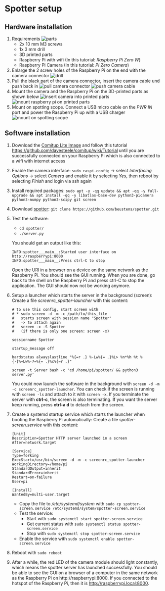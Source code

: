 # Spotter setup
## Hardware installation
1. Requirements
    ![parts](docs/IMG_2011.jpeg)
    - 2x 10 mm M3 screws
    - 1x 3 mm drill
    - 3D printed parts
    - Raspberry Pi with wifi (In this tutorial: *Raspberry Pi Zero W*)
    - Raspberry Pi Camera (In this tutorial: *Pi Zero Camera*)
1. Enlarge the 2 screw holes of the Raspberry Pi on the end with the camera connector
    ![drill](docs/IMG_2012.jpeg)
1. Pull the black part of the camera connector, insert the camera cable und push back in
    ![pull camera connector](docs/IMG_2013.jpeg)
    ![push camera cable](docs/IMG_2014.jpeg)
1. Mount the camera and the Raspberry Pi on the 3D-printed parts as shown below
    ![insert camera into printed parts](docs/IMG_2015.jpeg)
    ![mount raspberry pi on printed parts](docs/IMG_2016.jpeg)
1. Mount on spotting scope. Connect a USB micro cable on the *PWR IN* port and power the Raspberry Pi up with a USB charger
    ![mount on spotting scope](docs/IMG_2017.jpeg)

## Software installation
1. Download the [Comitup Lite Image](https://davesteele.github.io/comitup/) and follow this tutorial https://github.com/davesteele/comitup/wiki/Tutorial until you are successfully connected on your Raspberry Pi which is also connected to a wifi with internet access
1. Enable the camera interface: `sudo raspi-config` -> select *Interfacing Options* -> select *Camera* and enable it by selecting *Yes*, then reboot by selecting *Finish* and login via ssh again
1. Install required packages: `sudo apt -y -qq update && apt -qq -y full-upgrade && apt install -qq -y libatlas-base-dev python3-picamera python3-numpy python3-scipy git screen`
1. Download [spotter](https://github.com/beustens/spotter): `git clone https://github.com/beustens/spotter.git`
1. Test the software:
    - `cd spotter/`
    - `./server.py`

    You should get an output like this:
    ```
    INFO:spotter___main__:Started user interface on http://raspberrypi:8000
    INFO:spotter___main__:Press ctrl-C to stop
    ```
    Open the URl in a browser on a device on the same network as the Raspberry Pi. You should see the GUI running. When you are done, go back to the shell on the Raspberry Pi and press ctrl-C to stop the application. The GUI should now not be working anymore.
1. Setup a launcher which starts the server in the background (screen): Create a file *screenrc_spotter-launcher* with this content:
    ```shell
    # to use this config, start screen with
    # * sudo screen -d -m -c /path/to/this_file
    #   starts screen with session name "Spotter"
    #   -> to attach again
    #   screen -x -S Spotter
    #   (if there is only one screen: screen -x)

    sessionname Spotter

    startup_message off

    hardstatus alwayslastline "%{=r .} %-Lw%{= .}%L> %n*%h %t %{-}%+Lw%-7=%{= .}%c%{=r .}"

    screen -t Server bash -c 'cd /home/pi/spotter/ && python3 server.py'
    ```
    You could now launch the software in the background with `screen -d -m -c screenrc_spotter-launcher`. You can check if the screen is running with `screen -ls` and attach to it with `screen -x`. If you terminate the server with **ctrl-c**, the screen is also terminating. If you want the server keep running, press **ctrl-a d** to detach from the screen.
1. Create a systemd startup service which starts the launcher when booting the Raspberry Pi automatically: Create a file *spotter-screen.service* with this content:
    ```
    [Unit]
    Description=Spotter HTTP server launched in a screen
    After=network.target

    [Service]
    Type=forking
    ExecStart=/usr/bin/screen -d -m -c screenrc_spotter-launcher
    WorkingDirectory=/home/pi
    StandardOutput=inherit
    StandardError=inherit
    Restart=on-failure
    User=pi

    [Install]
    WantedBy=multi-user.target
    ```
    - Copy the file to */etc/systemd/system* with `sudo cp spotter-screen.service /etc/systemd/system/spotter-screen.service`
    - Test the service:
        - Start with `sudo systemctl start spotter-screen.service`
        - Get current status with `sudo systemctl status spotter-screen.service`
        - Stop with `sudo systemctl stop spotter-screen.service`
    - Enable the service with `sudo systemctl enable spotter-screen.service`
1. Reboot with `sudo reboot`
1. After a while, the red LED of the camera module should light constantly, which means the spotter server has launched successfully. You should be able to see the GUI on a browser of a computer in the same network as the Raspberry Pi on http://raspberrypi:8000. If you connected to the hotspot of the Raspberry Pi, then it is http://raspberrypi.local:8000.